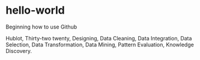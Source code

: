# hello-world
Beginning how to use Github

Hublot, Thirty-two twenty, Designing, Data Cleaning, Data Integration, Data Selection, Data Transformation, Data Mining, Pattern Evaluation, Knowledge Discovery.
